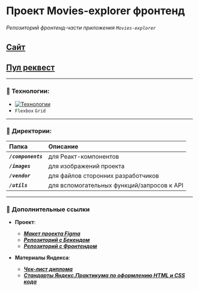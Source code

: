 # Проект Movies-explorer фронтенд  
###### Репозиторий фронтенд-части приложения `Movies-explorer`  
## **[Сайт](https://movies-explorer.alinat.nomoredomains.monster/)**  
## **[Пул реквест](https://github.com/KindofShuga/movies-explorer-frontend/pull/2)**  

___

### :wrench: __Технологии:__
- [![Технологии](https://skillicons.dev/icons?i=html,css,webpack,react,js,git,figma&theme=light)](https://skillicons.dev)  
- `Flexbox` `Grid`

___

### :open_file_folder: __Директории:__
| Папка | Описание |
|:------|:---------|
| ***`/components`*** | для Реакт-компонентов |
| ***`/images`*** | для изображений проекта |
| ***`/vendor`*** | для файлов сторонних разработчиков |
| ***`/utils`*** | для вспомогательных функций/запросов к API |

____

### :link: __Дополнительные ссылки__
- __Проект__:  
    - ***[Макет проекта Figma](https://disk.yandex.ru/d/xv3V8z1EjBBu0w)***  
    - ***[Репозиторий с Бекендом](https://github.com/KindofShuga/movies-explorer-api)***  
    - ***[Репозиторий с Фронтендом](https://github.com/KindofShuga/movies-explorer-frontend)***

- __Материалы Яндекса__:  
    - ***[Чек-лист диплома](https://code.s3.yandex.net/web-developer/static/new-program/web-diploma-criteria-2.0/index.html)***  
    - ***[Стандарты Яндекс.Практикума по оформлению HTML и CSS кода](https://code.s3.yandex.net/web-developer/landings/design-rules/index.html)***